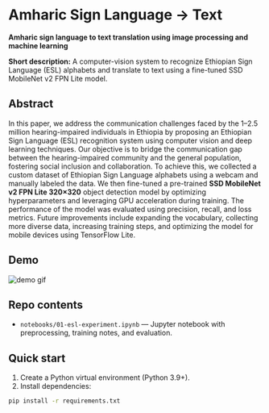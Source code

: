 # Amharic Sign Language → Text
**Amharic sign language to text translation using image processing and machine learning**

**Short description:** A computer-vision system to recognize Ethiopian Sign Language (ESL) alphabets and translate to text using a fine-tuned SSD MobileNet v2 FPN Lite model.

## Abstract
In this paper, we address the communication challenges faced by the 1–2.5 million hearing-impaired individuals in Ethiopia by proposing an Ethiopian Sign Language (ESL) recognition system using computer vision and deep learning techniques. Our objective is to bridge the communication gap between the hearing-impaired community and the general population, fostering social inclusion and collaboration. To achieve this, we collected a custom dataset of Ethiopian Sign Language alphabets using a webcam and manually labeled the data. We then fine-tuned a pre-trained **SSD MobileNet v2 FPN Lite 320×320** object detection model by optimizing hyperparameters and leveraging GPU acceleration during training. The performance of the model was evaluated using precision, recall, and loss metrics. Future improvements include expanding the vocabulary, collecting more diverse data, increasing training steps, and optimizing the model for mobile devices using TensorFlow Lite.

## Demo
![demo gif](assets/demo.gif)

## Repo contents
- `notebooks/01-esl-experiment.ipynb` — Jupyter notebook with preprocessing, training notes, and evaluation.


## Quick start
1. Create a Python virtual environment (Python 3.9+).
2. Install dependencies:
```bash
pip install -r requirements.txt
